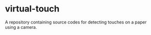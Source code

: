 # virtual-touch
A repository containing source codes for detecting touches on a paper using a camera.
